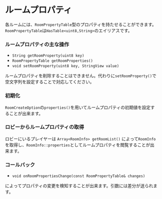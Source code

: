 # ルームプロパティ
各ルームには、`RoomPropertyTable`型のプロパティを持たせることができます。
`RoomPropertyTable`は`HasTable<uint8,String>`のエイリアスです。

### ルームプロパティの主な操作

- `String getRoomProperty(uint8 key)`
- `RoomPropertyTable getRoomProperties()`
- `void setRoomProperty(uint8 key, StringView value)`

ルームプロパティを削除することはできません。代わりに`setRoomProperty()`で空文字列を設定することで対応してください。

### 初期化
`RoomCreateOption`の`properties()`を用いてルームプロパティの初期値を設定することが出来ます。

### ロビーからルームプロパティの取得
ロビーにいるプレイヤーは `Array<RoomInfo> getRoomList()` によって`RoomInfo`を取得し、`RoomInfo::properties`としてルームプロパティを閲覧することが出来ます。

### コールバック
- `void onRoomPropertiesChange(const RoomPropertyTable& changes)`


によってプロパティの変更を検知することが出来ます。引数には差分が送られます。